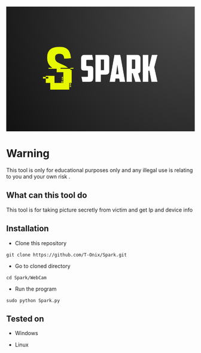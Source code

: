 <p align="center">
    <img src="Logo/Spark.png">
</p>

#
# Warning 
This tool is only for educational purposes only and any illegal use is relating to you and your own risk .

## What can this tool do 
This tool is for taking picture secretly from victim and get Ip and device info

## Installation 

- Clone this repository
```
git clone https://github.com/T-Onix/Spark.git
```
- Go to cloned directory
```
cd Spark/WebCam
```
- Run the program
```
sudo python Spark.py
```

## Tested on

- Windows 

- Linux